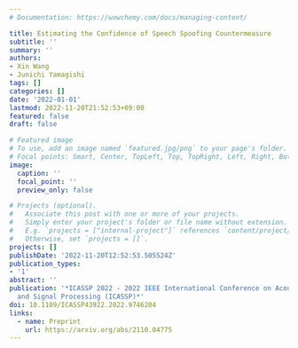 ```yaml
---
# Documentation: https://wowchemy.com/docs/managing-content/

title: Estimating the Confidence of Speech Spoofing Countermeasure
subtitle: ''
summary: ''
authors:
- Xin Wang
- Junichi Yamagishi
tags: []
categories: []
date: '2022-01-01'
lastmod: 2022-11-20T21:52:53+09:00
featured: false
draft: false

# Featured image
# To use, add an image named `featured.jpg/png` to your page's folder.
# Focal points: Smart, Center, TopLeft, Top, TopRight, Left, Right, BottomLeft, Bottom, BottomRight.
image:
  caption: ''
  focal_point: ''
  preview_only: false

# Projects (optional).
#   Associate this post with one or more of your projects.
#   Simply enter your project's folder or file name without extension.
#   E.g. `projects = ["internal-project"]` references `content/project/deep-learning/index.md`.
#   Otherwise, set `projects = []`.
projects: []
publishDate: '2022-11-20T12:52:53.505524Z'
publication_types:
- '1'
abstract: ''
publication: '*ICASSP 2022 - 2022 IEEE International Conference on Acoustics, Speech
  and Signal Processing (ICASSP)*'
doi: 10.1109/ICASSP43922.2022.9746204
links:
  - name: Preprint
    url: https://arxiv.org/abs/2110.04775
---
```

